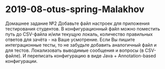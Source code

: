 # 2019-08-otus-spring-Malakhov
Домашнее задание №2
Добавьте файл настроек для приложения тестирования студентов. В конфигурационный файл можно поместить путь до CSV-файла и/или текущую локаль, количество правильных ответов для зачёта - на Ваше усмотрение.
Если Вы пишите интеграционные тесты, то не забудьте добавить аналогичный файл и для тестов.
Локализовать выводимые сообщения и вопросы (в CSV-файле).
И переписать конфигурацию в виде Java + Annotation-based конфигурации.
